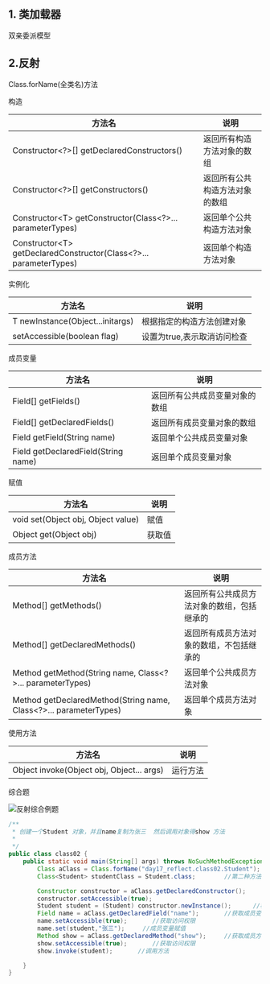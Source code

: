## 1. 类加载器

双亲委派模型

## 2.反射



Class.forName(全类名)方法



构造

| 方法名                                                       | 说明                           |
| ------------------------------------------------------------ | ------------------------------ |
| Constructor\<?\>[] getDeclaredConstructors()                   | 返回所有构造方法对象的数组     |
| Constructor\<?\>[] getConstructors()                           | 返回所有公共构造方法对象的数组 |
| Constructor\<T\> getConstructor(Class\<?\>... parameterTypes)    | 返回单个公共构造方法对象       |
| Constructor\<T\> getDeclaredConstructor(Class\<?\>... parameterTypes) | 返回单个构造方法对象           |

实例化

| 方法名                           | 说明                        |
| -------------------------------- | --------------------------- |
| T newInstance(Object...initargs) | 根据指定的构造方法创建对象  |
| setAccessible(boolean flag)      | 设置为true,表示取消访问检查 |

成员变量

| 方法名                              | 说明                           |
| ----------------------------------- | ------------------------------ |
| Field[] getFields()                 | 返回所有公共成员变量对象的数组 |
| Field[] getDeclaredFields()         | 返回所有成员变量对象的数组     |
| Field getField(String name)         | 返回单个公共成员变量对象       |
| Field getDeclaredField(String name) | 返回单个成员变量对象           |

赋值

| 方法名                             | 说明   |
| ---------------------------------- | ------ |
| void set(Object obj, Object value) | 赋值   |
| Object get(Object obj)             | 获取值 |

成员方法

| 方法名                                                       | 说明                                       |
| ------------------------------------------------------------ | ------------------------------------------ |
| Method[] getMethods()                                        | 返回所有公共成员方法对象的数组，包括继承的 |
| Method[] getDeclaredMethods()                                | 返回所有成员方法对象的数组，不包括继承的   |
| Method getMethod(String name, Class\<?\>... parameterTypes)    | 返回单个公共成员方法对象                   |
| Method getDeclaredMethod(String name, Class\<?\>... parameterTypes) | 返回单个成员方法对象                       |

使用方法

| 方法名                                    | 说明     |
| ----------------------------------------- | -------- |
| Object invoke(Object obj, Object... args) | 运行方法 |

综合题

![反射综合例题](E:\000AAB_class_heima\Java-se-advance\my-note\image\反射综合例题.png)

```java
/**
 * 创建一个Student 对象，并且name复制为张三  然后调用对象得show 方法
 * 
 */
public class class02 {
    public static void main(String[] args) throws NoSuchMethodException, ClassNotFoundException, NoSuchFieldException, InvocationTargetException, InstantiationException, IllegalAccessException {
        Class aClass = Class.forName("day17_reflect.class02.Student");      //第一种方法, 通过Class.forName()
        Class<Student> studentClass = Student.class;        //第二种方法, 通过类名.class

        Constructor constructor = aClass.getDeclaredConstructor();      //获取构造方法
        constructor.setAccessible(true);
        Student student = (Student) constructor.newInstance();      //构造方法实例化
        Field name = aClass.getDeclaredField("name");       //获取成员变量声明
        name.setAccessible(true);       //获取访问权限
        name.set(student,"张三");     //成员变量赋值
        Method show = aClass.getDeclaredMethod("show");     //获取成员方法声明
        show.setAccessible(true);       //获取访问权限
        show.invoke(student);       //调用方法

    }
}
```

